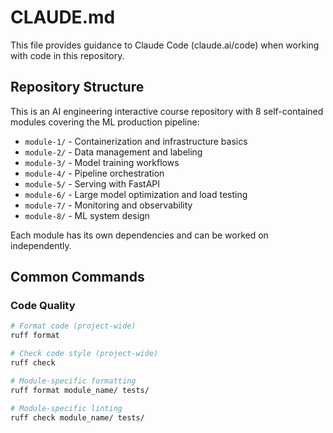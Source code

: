 # CLAUDE.md

This file provides guidance to Claude Code (claude.ai/code) when working with code in this repository.

## Repository Structure

This is an AI engineering interactive course repository with 8 self-contained modules covering the ML production pipeline:

- `module-1/` - Containerization and infrastructure basics
- `module-2/` - Data management and labeling  
- `module-3/` - Model training workflows
- `module-4/` - Pipeline orchestration
- `module-5/` - Serving with FastAPI
- `module-6/` - Large model optimization and load testing
- `module-7/` - Monitoring and observability
- `module-8/` - ML system design

Each module has its own dependencies and can be worked on independently.

## Common Commands

### Code Quality
```bash
# Format code (project-wide)
ruff format

# Check code style (project-wide)  
ruff check

# Module-specific formatting
ruff format module_name/ tests/

# Module-specific linting
ruff check module_name/ tests/
```